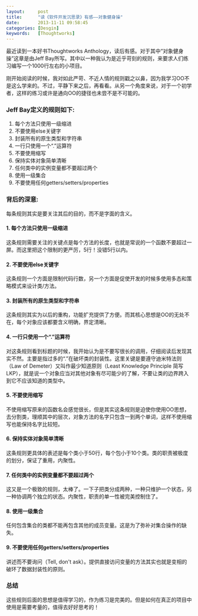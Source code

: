 ```yaml
---
layout:     post
title:      "读《软件开发沉思录》有感——对象健身操"
date:       2013-11-11 09:58:45
categories: [Desgin]
keywords:   [Thoughtworks]
---
```


最近读到一本好书Thoughtworks Anthology，读后有感。对于其中“对象健身操”这章是由Jeff Bay所写。其中以一种我认为是近乎苛刻的规则，来要求人们练习编写一个1000行左右的小项目。
<!--more-->

刚开始阅读的时候，我对如此严苛、不近人情的规则戳之以鼻，因为我学习OO不是这么学来的。不过，平静下来之后，再看看。从另一个角度来说，对于一个初学者，这样的练习或许是通向OO的捷径也未尝不是不可能的。

### Jeff Bay定义的规则如下:

1. 每个方法只使用一级缩进
1. 不要使用else关键字
1. 封装所有的原生类型和字符串
1. 一行只使用一个“.”运算符
1. 不要使用缩写
1. 保持实体对象简单清晰
1. 任何类中的实例变量都不要超过两个
1. 使用一级集合
1. 不要使用任何getters/setters/properties

### 背后的深意:

每条规则其实是要关注其后的目的，而不是字面的含义。

#### 1. 每个方法只使用一级缩进

这条规则需要关注的关键点是每个方法的长度，也就是常说的一个函数不要超过一屏。而这里把这个限制的更严厉，5行！没错5行以内。

#### 2. 不要使用else关键字

这条规则一个方面是限制代码行数，另一个方面是促使开发的时候多使用多态和策略模式来设计类/方法。

#### 3. 封装所有的原生类型和字符串

这条规则其实为以后的重构，功能扩充提供了方便。而其核心思想是OO的无处不在，每个对象应该都要含义明确，界定清晰。

#### 4. 一行只使用一个“.”运算符

对这条规则看到标题的时候，我开始认为是不要写很长的调用，仔细阅读后发现其实不然。主要是指过多的“.”在破坏类的封装性。这里关键是要遵守迪米特法则（Law of Demeter）又叫作最少知道原则（Least Knowledge Principle 简写LKP），就是说一个对象应当对其他对象有尽可能少的了解，不要让类的边界跨入到它不应该知道的类型中。

#### 5. 不要使用缩写

不使用缩写原来的函数名会感觉很长，但是其实这条规则是迫使你使用OO思想，去分割类，理顺其中的层次，对象方法的名字只包含一到两个单词，这样不使用缩写也能保持名字比较短。

#### 6. 保持实体对象简单清晰

这条规则更具体的表述是每个类小于50行，每个包小于10个类。类的职责被极度的划分，保证了重用，内聚性。

#### 7. 任何类中的实例变量都不要超过两个

这又是一个极致的规则，太棒了。一下子把类分成两种，一种只维护一个状态，另一种协调两个独立的状态。内聚性，职责的单一性被完美控制住了。

#### 8. 使用一级集合

任何包含集合的类都不能再包含其他的成员变量。这是为了弥补对集合操作的缺失。

#### 9. 不要使用任何getters/setters/properties

讲述而不要询问（Tell, don't ask）。提供直接访问变量的方法其实也就是变相的破环了数据封装性的原则。

### 总结

这些规则后面的思想是值得学习的，作为练习是完美的。但是如何在真正的项目中使用是需要考量的，值得去好好思考的！
